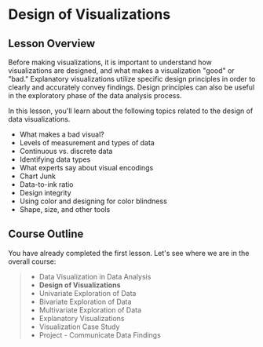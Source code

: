 # Design of Visualizations

## Lesson Overview
Before making visualizations, it is important to understand how visualizations are designed, and what makes a visualization "good" or "bad." Explanatory visualizations utilize specific design principles in order to clearly and accurately convey findings. Design principles can also be useful in the exploratory phase of the data analysis process.

In this lesson, you'll learn about the following topics related to the design of data visualizations.

- What makes a bad visual?
- Levels of measurement and types of data
- Continuous vs. discrete data
- Identifying data types
- What experts say about visual encodings
- Chart Junk
- Data-to-ink ratio
- Design integrity
- Using color and designing for color blindness
- Shape, size, and other tools

## Course Outline
You have already completed the first lesson. Let's see where we are in the overall course:

>- Data Visualization in Data Analysis
>- **Design of Visualizations**
>- Univariate Exploration of Data
>- Bivariate Exploration of Data
>- Multivariate Exploration of Data
>- Explanatory Visualizations
>- Visualization Case Study
>- Project - Communicate Data Findings
